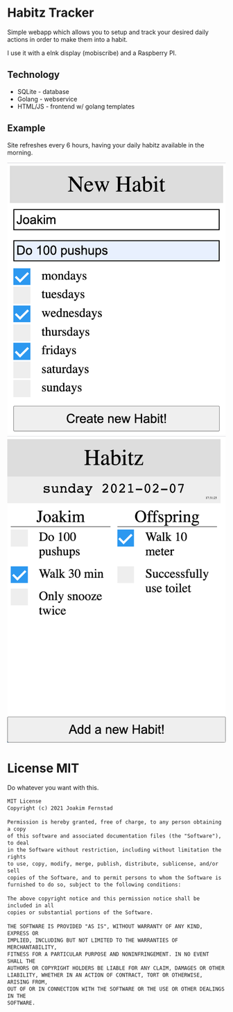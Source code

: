 # Habitz Tracker

Simple webapp which allows you to setup and track your desired daily actions in order to make them into a habit. 

I use it with a eInk display (mobiscribe) and a Raspberry PI. 

## Technology

- SQLite - database
- Golang - webservice
- HTML/JS - frontend w/ golang templates

## Example

Site refreshes every 6 hours, having your daily habitz available in the morning. 

![New Habit](create_habit.png)
![Daily Habitz](daily_habitz.png)

# License MIT

Do whatever you want with this. 

```
MIT License
Copyright (c) 2021 Joakim Fernstad

Permission is hereby granted, free of charge, to any person obtaining a copy
of this software and associated documentation files (the "Software"), to deal
in the Software without restriction, including without limitation the rights
to use, copy, modify, merge, publish, distribute, sublicense, and/or sell
copies of the Software, and to permit persons to whom the Software is
furnished to do so, subject to the following conditions:

The above copyright notice and this permission notice shall be included in all
copies or substantial portions of the Software.

THE SOFTWARE IS PROVIDED "AS IS", WITHOUT WARRANTY OF ANY KIND, EXPRESS OR
IMPLIED, INCLUDING BUT NOT LIMITED TO THE WARRANTIES OF MERCHANTABILITY,
FITNESS FOR A PARTICULAR PURPOSE AND NONINFRINGEMENT. IN NO EVENT SHALL THE
AUTHORS OR COPYRIGHT HOLDERS BE LIABLE FOR ANY CLAIM, DAMAGES OR OTHER
LIABILITY, WHETHER IN AN ACTION OF CONTRACT, TORT OR OTHERWISE, ARISING FROM,
OUT OF OR IN CONNECTION WITH THE SOFTWARE OR THE USE OR OTHER DEALINGS IN THE
SOFTWARE.
```